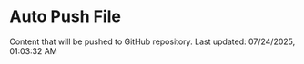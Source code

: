 # Auto Push File

Content that will be pushed to GitHub repository.
Last updated: 07/24/2025, 01:03:32 AM